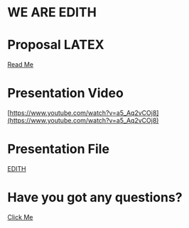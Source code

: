 # WE ARE EDITH
# Proposal LATEX
[Read Me](https://drive.google.com/file/d/1bdXJ-CWcWC2tsgkGNQsdMryWkzwPZZ8U/view?usp=sharing)

# Presentation Video

[https://www.youtube.com/watch?v=a5_Aq2vCOj8](https://www.youtube.com/watch?v=a5_Aq2vCOj8)

# Presentation File

[EDITH](https://docs.google.com/presentation/d/1P-bZ_hX-Y0u_Cfob9Ku1UvBn8wZcD_Muc84fntsjTIk/edit?usp=drivesdk)

# Have you got any questions?

[Click Me](https://docs.google.com/spreadsheets/d/1SNGHjpnSXxRAuK7Z-AlhNtvXm0BuEyrsOxTh3-LBOPQ/edit?usp=sharing)
